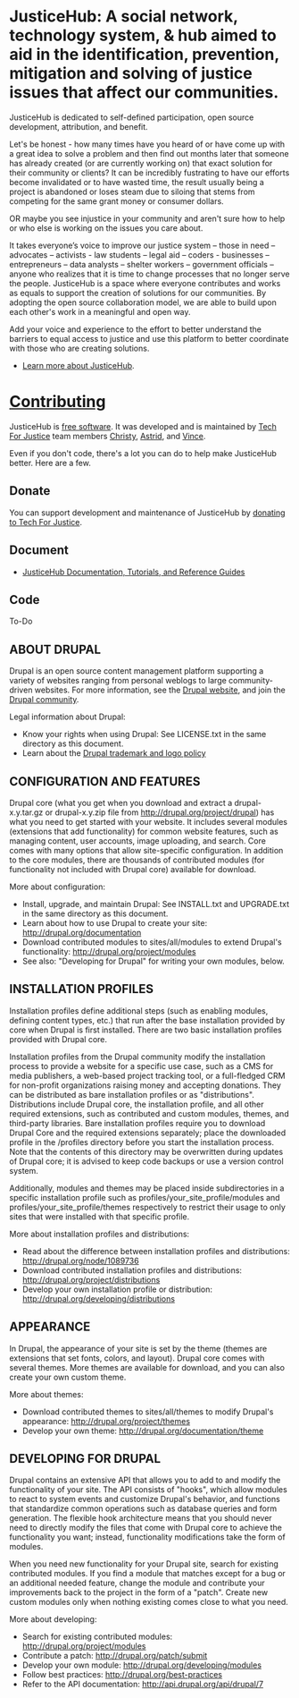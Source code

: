 # JusticeHub: A social network, technology system, & hub aimed to aid in the identification, prevention, mitigation and solving of justice issues that affect our communities.

JusticeHub is dedicated to self-defined participation, open source development, attribution, and benefit.

Let's be honest - how many times have you heard of or have come up with a great idea to solve a problem and then find out months later that someone has already created (or are currently working on) that exact solution for their community or clients? It can be incredibly fustrating to have our efforts become invalidated or to have wasted time, the result usually being a project is abandoned or loses steam due to siloing that stems from competing for the same grant money or consumer dollars.

OR maybe you see injustice in your community and aren't sure how to help or who else is working on the issues you care about.

It takes everyone’s voice to improve our justice system – those in need – advocates – activists - law students – legal aid – coders - businesses – entrepreneurs – data analysts – shelter workers – government officials – anyone who realizes that it is time to change processes that no longer serve the people. JusticeHub is a space where everyone contributes and works as equals to support the creation of solutions for our communities. By adopting the open source collaboration model, we are able to build upon each other's work in a meaningful and open way.

Add your voice and experience to the effort to better understand the barriers to equal access to justice and use this platform to better coordinate with those who are creating solutions.

* [Learn more about JusticeHub](https://github.com/TechForJustice/JusticeHub/wiki).

# [Contributing](https://github.com/TechForJustice/JusticeHub/wiki/Contributor-Guidelines)

JusticeHub is [free software](https://www.gnu.org/philosophy/free-sw.en.html "What is free software?"). It was developed and is maintained by [Tech For Justice](https://github.com/TechForJustice) team members [Christy](https://github.com/christyleos), [Astrid](https://github.com/astridw), and [Vince](https://github.com/vincentshadow). 

Even if you don't code, there's a lot you can do to help make JusticeHub better. Here are a few.

## Donate

You can support development and maintenance of JusticeHub by [donating to Tech For Justice](http://www.techforjustice.org/donate/).

## Document

* [JusticeHub Documentation, Tutorials, and Reference Guides](https://github.com/TechForJustice/JusticeHub/wiki/Documentation)

## Code
To-Do

ABOUT DRUPAL
------------

Drupal is an open source content management platform supporting a variety of
websites ranging from personal weblogs to large community-driven websites. For
more information, see the [Drupal website](http://drupal.org/), and join the
[Drupal community](http://drupal.org/community).

Legal information about Drupal:
 * Know your rights when using Drupal:
   See LICENSE.txt in the same directory as this document.
 * Learn about the [Drupal trademark and logo policy](http://drupal.com/trademark)   

CONFIGURATION AND FEATURES
--------------------------

Drupal core (what you get when you download and extract a drupal-x.y.tar.gz or
drupal-x.y.zip file from http://drupal.org/project/drupal) has what you need to
get started with your website. It includes several modules (extensions that add
functionality) for common website features, such as managing content, user
accounts, image uploading, and search. Core comes with many options that allow
site-specific configuration. In addition to the core modules, there are
thousands of contributed modules (for functionality not included with Drupal
core) available for download.

More about configuration:
 * Install, upgrade, and maintain Drupal:
   See INSTALL.txt and UPGRADE.txt in the same directory as this document.
 * Learn about how to use Drupal to create your site:
   http://drupal.org/documentation
 * Download contributed modules to sites/all/modules to extend Drupal's
   functionality:
   http://drupal.org/project/modules
 * See also: "Developing for Drupal" for writing your own modules, below.

INSTALLATION PROFILES
---------------------

Installation profiles define additional steps (such as enabling modules,
defining content types, etc.) that run after the base installation provided
by core when Drupal is first installed. There are two basic installation
profiles provided with Drupal core.

Installation profiles from the Drupal community modify the installation process
to provide a website for a specific use case, such as a CMS for media
publishers, a web-based project tracking tool, or a full-fledged CRM for
non-profit organizations raising money and accepting donations. They can be
distributed as bare installation profiles or as "distributions". Distributions
include Drupal core, the installation profile, and all other required
extensions, such as contributed and custom modules, themes, and third-party
libraries. Bare installation profiles require you to download Drupal Core and
the required extensions separately; place the downloaded profile in the
/profiles directory before you start the installation process. Note that the
contents of this directory may be overwritten during updates of Drupal core;
it is advised to keep code backups or use a version control system.

Additionally, modules and themes may be placed inside subdirectories in a
specific installation profile such as profiles/your_site_profile/modules and
profiles/your_site_profile/themes respectively to restrict their usage to only
sites that were installed with that specific profile.

More about installation profiles and distributions:
 * Read about the difference between installation profiles and distributions:
   http://drupal.org/node/1089736
 * Download contributed installation profiles and distributions:
   http://drupal.org/project/distributions
 * Develop your own installation profile or distribution:
   http://drupal.org/developing/distributions

APPEARANCE
----------

In Drupal, the appearance of your site is set by the theme (themes are
extensions that set fonts, colors, and layout). Drupal core comes with several
themes. More themes are available for download, and you can also create your own
custom theme.

More about themes:
 * Download contributed themes to sites/all/themes to modify Drupal's
   appearance:
   http://drupal.org/project/themes
 * Develop your own theme:
   http://drupal.org/documentation/theme

DEVELOPING FOR DRUPAL
---------------------

Drupal contains an extensive API that allows you to add to and modify the
functionality of your site. The API consists of "hooks", which allow modules to
react to system events and customize Drupal's behavior, and functions that
standardize common operations such as database queries and form generation. The
flexible hook architecture means that you should never need to directly modify
the files that come with Drupal core to achieve the functionality you want;
instead, functionality modifications take the form of modules.

When you need new functionality for your Drupal site, search for existing
contributed modules. If you find a module that matches except for a bug or an
additional needed feature, change the module and contribute your improvements
back to the project in the form of a "patch". Create new custom modules only
when nothing existing comes close to what you need.

More about developing:
 * Search for existing contributed modules:
   http://drupal.org/project/modules
 * Contribute a patch:
   http://drupal.org/patch/submit
 * Develop your own module:
   http://drupal.org/developing/modules
 * Follow best practices:
   http://drupal.org/best-practices
 * Refer to the API documentation:
   http://api.drupal.org/api/drupal/7
